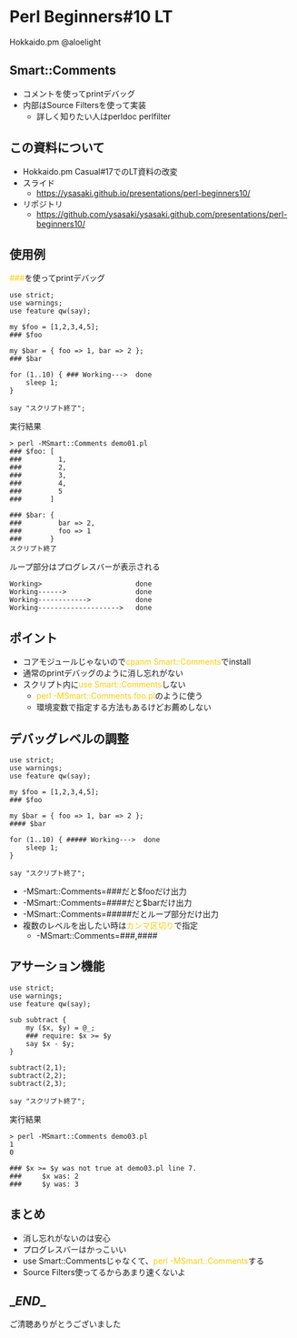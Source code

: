 Perl Beginners#10 LT
====================

Hokkaido.pm
@aloelight

Smart::Comments
---------------

 * コメントを使ってprintデバッグ
 * 内部はSource Filtersを使って実装
   * 詳しく知りたい人はperldoc perlfilter

この資料について
----------------

 * Hokkaido.pm Casual#17でのLT資料の改変
 * スライド
   * https://ysasaki.github.io/presentations/perl-beginners10/
 * リポジトリ
   * https://github.com/ysasaki/ysasaki.github.com/presentations/perl-beginners10/

使用例
------

<font color="#ffcc00">###</font>を使ってprintデバッグ

    use strict;
    use warnings;
    use feature qw(say);

    my $foo = [1,2,3,4,5];
    ### $foo

    my $bar = { foo => 1, bar => 2 };
    ### $bar

    for (1..10) { ### Working--->  done
        sleep 1;
    }

    say "スクリプト終了";


実行結果

    > perl -MSmart::Comments demo01.pl
    ### $foo: [
    ###         1,
    ###         2,
    ###         3,
    ###         4,
    ###         5
    ###       ]
    
    ### $bar: {
    ###         bar => 2,
    ###         foo => 1
    ###       }
    スクリプト終了

ループ部分はプログレスバーが表示される

    Working>                       done
    Working------>                 done
    Working------------>           done
    Working-------------------->   done


ポイント
--------

 * コアモジュールじゃないので<font color="#ffcc00">cpanm Smart::Comments</font>でinstall
 * 通常のprintデバッグのように消し忘れがない
 * スクリプト内に<font color="#ffcc00">use Smart::Comments</font>しない
   * <font color="#ffcc00">perl -MSmart::Comments foo.pl</font>のように使う
   * 環境変数で指定する方法もあるけどお薦めしない


デバッグレベルの調整
--------------------

    use strict;
    use warnings;
    use feature qw(say);

    my $foo = [1,2,3,4,5];
    ### $foo

    my $bar = { foo => 1, bar => 2 };
    #### $bar

    for (1..10) { ##### Working--->  done
        sleep 1;
    }

    say "スクリプト終了";

* -MSmart::Comments=###だと$fooだけ出力
* -MSmart::Comments=####だと$barだけ出力
* -MSmart::Comments=#####だとループ部分だけ出力
* 複数のレベルを出したい時は<font color="#ffcc00">カンマ区切り</font>で指定
  * -MSmart::Comments=###,####


アサーション機能
----------------

    use strict;
    use warnings;
    use feature qw(say);

    sub subtract {
        my ($x, $y) = @_;
        ### require: $x >= $y
        say $x - $y;
    }

    subtract(2,1);
    subtract(2,2);
    subtract(2,3);

    say "スクリプト終了";

実行結果

    > perl -MSmart::Comments demo03.pl
    1
    0

    ### $x >= $y was not true at demo03.pl line 7.
    ###     $x was: 2
    ###     $y was: 3


まとめ
------

 * 消し忘れがないのは安心
 * プログレスバーはかっこいい
 * use Smart::Commentsじゃなくて、<font color="#ffcc00">perl -MSmart::Comments</font>する
 * Source Filters使ってるからあまり速くないよ


\__END__
-------

ご清聴ありがとうございました

